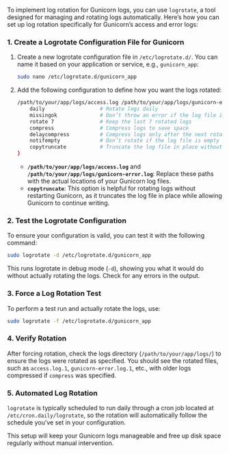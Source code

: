 To implement log rotation for Gunicorn logs, you can use `logrotate`, a tool designed for managing and rotating logs automatically. Here’s how you can set up log rotation specifically for Gunicorn’s access and error logs:

### 1. **Create a Logrotate Configuration File for Gunicorn**

1. Create a new logrotate configuration file in `/etc/logrotate.d/`. You can name it based on your application or service, e.g., `gunicorn_app`:

   ```bash
   sudo nano /etc/logrotate.d/gunicorn_app
   ```

2. Add the following configuration to define how you want the logs rotated:

   ```bash
   /path/to/your/app/logs/access.log /path/to/your/app/logs/gunicorn-error.log {
       daily                  # Rotate logs daily
       missingok              # Don’t throw an error if the log file is missing
       rotate 7               # Keep the last 7 rotated logs
       compress               # Compress logs to save space
       delaycompress          # Compress logs only after the next rotation
       notifempty             # Don’t rotate if the log file is empty
       copytruncate           # Truncate the log file in place without changing the file descriptor
   }
   ```

   - **`/path/to/your/app/logs/access.log`** and **`/path/to/your/app/logs/gunicorn-error.log`**: Replace these paths with the actual locations of your Gunicorn log files.
   - **`copytruncate`**: This option is helpful for rotating logs without restarting Gunicorn, as it truncates the log file in place while allowing Gunicorn to continue writing.

### 2. **Test the Logrotate Configuration**

To ensure your configuration is valid, you can test it with the following command:

```bash
sudo logrotate -d /etc/logrotate.d/gunicorn_app
```

This runs logrotate in debug mode (`-d`), showing you what it would do without actually rotating the logs. Check for any errors in the output.

### 3. **Force a Log Rotation Test**

To perform a test run and actually rotate the logs, use:

```bash
sudo logrotate -f /etc/logrotate.d/gunicorn_app
```

### 4. **Verify Rotation**

After forcing rotation, check the logs directory (`/path/to/your/app/logs/`) to ensure the logs were rotated as specified. You should see the rotated files, such as `access.log.1`, `gunicorn-error.log.1`, etc., with older logs compressed if `compress` was specified.

### 5. **Automated Log Rotation**

`logrotate` is typically scheduled to run daily through a cron job located at `/etc/cron.daily/logrotate`, so the rotation will automatically follow the schedule you’ve set in your configuration.

This setup will keep your Gunicorn logs manageable and free up disk space regularly without manual intervention.